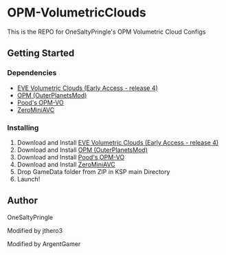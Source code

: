 # OPM-VolumetricClouds
This is the REPO for OneSaltyPringle's OPM Volumetric Cloud Configs

## Getting Started

### Dependencies

* [EVE Volumetric Clouds (Early Access - release 4)](https://www.patreon.com/blackrack)
* [OPM (OuterPlanetsMod)](https://forum.kerbalspaceprogram.com/topic/184789-131-112x-outer-planets-mod-v2210-3rd-jan-2022/)
* [Pood's OPM-VO](https://github.com/Poodmund/PoodsOPMVO/releases/tag/v0.3.5)
* [ZeroMiniAVC](https://spacedock.info/mod/1614/ZeroMiniAVC)

### Installing

1. Download and Install [EVE Volumetric Clouds (Early Access - release 4)](https://www.patreon.com/blackrack)
2. Download and Install [OPM (OuterPlanetsMod)](https://forum.kerbalspaceprogram.com/topic/184789-131-112x-outer-planets-mod-v2210-3rd-jan-2022/)<br>
3. Download and Install [Pood's OPM-VO](https://github.com/Poodmund/PoodsOPMVO/releases/tag/v0.3.5)
4. Download and Install [ZeroMiniAVC](https://spacedock.info/mod/1614/ZeroMiniAVC)
5. Drop GameData folder from ZIP in KSP main Directory
6. Launch!

## Author

 OneSaltyPringle 
 

Modified by jthero3

Modified by ArgentGamer

